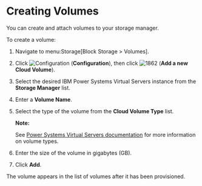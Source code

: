 # Creating Volumes

You can create and attach volumes to your storage manager.

To create a volume:

1.  Navigate to menu:Storage\[Block Storage \> Volumes\].

2.  Click ![Configuration](../images/1847.png) (**Configuration**), then
    click ![1862](../images/1862.png) (**Add a new Cloud Volume**).

3.  Select the desired IBM Power Systems Virtual Servers instance from the
    **Storage Manager** list.

4.  Enter a **Volume Name**.

5.  Select the type of the volume from the **Cloud Volume Type** list.

    **Note:**

    See [Power Systems Virtual Servers documentation](https://cloud.ibm.com/docs/power-iaas?topic=power-iaas-power-iaas-faqs#storage)
    for more information on volume types.

7.  Enter the size of the volume in gigabytes (GB).

9.  Click **Add**.

The volume appears in the list of volumes after it has been provisioned.
